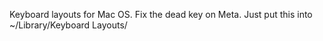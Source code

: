 Keyboard layouts for Mac OS. Fix the dead key on Meta. Just put this into ~/Library/Keyboard Layouts/